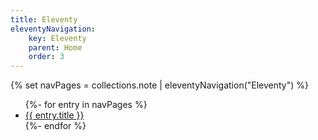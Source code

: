 ```yaml
---
title: Eleventy
eleventyNavigation:
    key: Eleventy
    parent: Home
    order: 3
---
```

{% set navPages = collections.note | eleventyNavigation("Eleventy") %}
<ul>
{%- for entry in navPages %}
  <li>
    <a href="{{ entry.url }}">{{ entry.title }}</a>
  </li>
{%- endfor %}
</ul>



